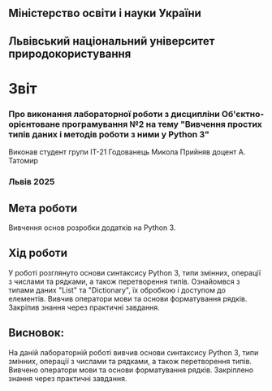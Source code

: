 ## Міністерство освіти і науки України

## Львівський національний університет природокористування
# Звіт 
### Про виконання лабораторної роботи з дисципліни Об'єктно-орієнтоване програмування №2 на тему "Вивчення простих типів даних і методів роботи з ними у Python 3"
Виконав студент групи ІТ-21 Годованець Микола
Прийняв доцент А. Татомир
### Львів 2025

## Мета роботи 
Вивчення основ розробки додатків на Python 3.

## Хід роботи
У роботі розглянуто основи синтаксису Python 3, типи змінних, операції з числами та рядками, а також перетворення типів. Ознайомвся з типами даних "List" та "Dictionary", їх обробкою і доступом до елементів. Вивчив оператори мови та основи форматування рядків. Закріпив знання через практичні завдання.

## Висновок: 
На даній лабораторній роботі вивчив основи синтаксису Python 3, типи змінних, операції з числами та рядками, а також перетворення типів. Вивчено оператори мови та основи форматування рядків. Закріплено знання через практичні завдання.